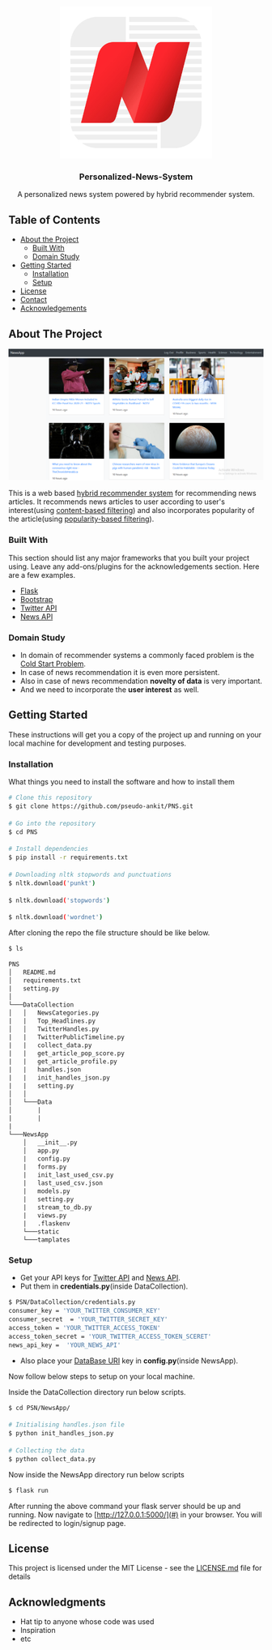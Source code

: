<p align="center">
  <a href="https://cdn.jim-nielsen.com/ios/512/opera-news-personalized-news-2019-07-23.png">
    <img src="NewsApp/static/personalized-news.jpg" alt="Logo" width="300" height="300">
  </a>

  <h3 align="center">Personalized-News-System</h3>

  <p align="center">
    A personalized news system powered by hybrid recommender system.
    <br />
  </p>
</p>


## Table of Contents

* [About the Project](#about-the-project)
  - [Built With](#built-with)
  - [Domain Study](#domain-study)
* [Getting Started](#getting-started)
  - [Installation](#installation)
  - [Setup](#setup)
* [License](#license)
* [Contact](#contact)
* [Acknowledgements](#acknowledgements)


## About The Project

[![Product Name Screen Shot][product-screenshot]](https://example.com)

This is a web based [hybrid recommender system](https://en.wikipedia.org/wiki/Recommender_system#Hybrid_recommender_systems) for recommending news articles. It recommends news articles to user according to user's interest(using [content-based filtering](https://en.wikipedia.org/wiki/Recommender_system#Content-based_filtering)) and also incorporates popularity of the article(using [popularity-based filtering](https://medium.com/@madasamy/introduction-to-recommendation-systems-and-how-to-design-recommendation-system-that-resembling-the-9ac167e30e95)).

### Built With
This section should list any major frameworks that you built your project using. Leave any add-ons/plugins for the acknowledgements section. Here are a few examples.
* [Flask](https://flask.palletsprojects.com/en/1.1.x/)
* [Bootstrap](https://getbootstrap.com)
* [Twitter API](https://developer.twitter.com/en/docs)
* [News API](newsapi.org/)

### Domain Study
* In domain of recommender systems a commonly faced problem is the [Cold Start Problem](https://en.wikipedia.org/wiki/Cold_start_(recommender_systems)).
* In case of news recommendation it is even more persistent.
* Also in case of news recommendation **novelty of data** is very important.
* And we need to incorporate the **user interest** as well.


## Getting Started

These instructions will get you a copy of the project up and running on your local machine for development and testing purposes.

### Installation

What things you need to install the software and how to install them
```bash
# Clone this repository
$ git clone https://github.com/pseudo-ankit/PNS.git

# Go into the repository
$ cd PNS

# Install dependencies
$ pip install -r requirements.txt

# Downloading nltk stopwords and punctuations
$ nltk.download('punkt')

$ nltk.download('stopwords')

$ nltk.download('wordnet')
```
After cloning the repo the file structure should be like below.
```bash
$ ls
```
```
PNS
│   README.md
│   requirements.txt
|   setting.py
│
└───DataCollection
│   │   NewsCategories.py
|   |   Top_Headlines.py
│   │   TwitterHandles.py
|   |   TwitterPublicTimeline.py
|   |   collect_data.py
|   |   get_article_pop_score.py
|   |   get_article_profile.py
|   |   handles.json
|   |   init_handles_json.py
|   |   setting.py
│   │
│   └───Data
│       |
|       |
|
└───NewsApp
    │   __init__.py
    │   app.py
    |   config.py
    |   forms.py
    |   init_last_used_csv.py
    |   last_used_csv.json
    |   models.py
    |   setting.py
    |   stream_to_db.py
    |   views.py
    |   .flaskenv
    └───static
    └───tamplates
```

### Setup

* Get your API keys for [Twitter API](https://developer.twitter.com/en/docs) and [News API](newsapi.org/).
* Put them in **credentials.py**(inside DataCollection).
```bash
$ PSN/DataCollection/credentials.py
consumer_key = 'YOUR_TWITTER_CONSUMER_KEY'
consumer_secret  = 'YOUR_TWITTER_SECRET_KEY'
access_token = 'YOUR_TWITTER_ACCESS_TOKEN'
access_token_secret = 'YOUR_TWITTER_ACCESS_TOKEN_SCERET'
news_api_key =  'YOUR_NEWS_API'
```

* Also place your [DataBase URI](https://flask-sqlalchemy.palletsprojects.com/en/2.x/config/) key in **config.py**(inside NewsApp).

Now follow below steps to setup on your local machine.

Inside the DataCollection directory run below scripts.
```bash
$ cd PSN/NewsApp/

# Initialising handles.json file
$ python init_handles_json.py

# Collecting the data
$ python collect_data.py
```

Now inside the NewsApp directory run below scripts

```bash
$ flask run
```
After running the above command your flask server should be up and running. Now navigate to [http://127.0.0.1:5000/](#) in your browser. You will be redirected to login/signup page.

## License

This project is licensed under the MIT License - see the [LICENSE.md](LICENSE.md) file for details

## Acknowledgments

* Hat tip to anyone whose code was used
* Inspiration
* etc



<!-- MARKDOWN LINKS & IMAGES -->
<!-- https://www.markdownguide.org/basic-syntax/#reference-style-links -->
[contributors-shield]: https://img.shields.io/github/contributors/othneildrew/Best-README-Template.svg?style=flat-square
[contributors-url]: https://github.com/othneildrew/Best-README-Template/graphs/contributors
[forks-shield]: https://img.shields.io/github/forks/othneildrew/Best-README-Template.svg?style=flat-square
[forks-url]: https://github.com/othneildrew/Best-README-Template/network/members
[stars-shield]: https://img.shields.io/github/stars/othneildrew/Best-README-Template.svg?style=flat-square
[stars-url]: https://github.com/othneildrew/Best-README-Template/stargazers
[issues-shield]: https://img.shields.io/github/issues/othneildrew/Best-README-Template.svg?style=flat-square
[issues-url]: https://github.com/othneildrew/Best-README-Template/issues
[license-shield]: https://img.shields.io/github/license/othneildrew/Best-README-Template.svg?style=flat-square
[license-url]: https://github.com/othneildrew/Best-README-Template/blob/master/LICENSE.txt
[linkedin-shield]: https://img.shields.io/badge/-LinkedIn-black.svg?style=flat-square&logo=linkedin&colorB=555
[linkedin-url]: https://linkedin.com/in/othneildrew
[product-screenshot]: NewsApp/static/screenshot.png
